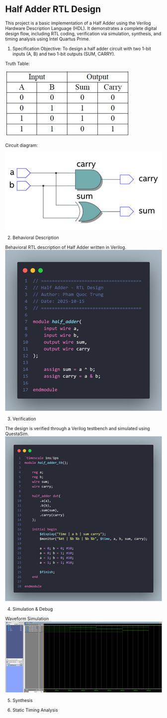 # Half Adder RTL Design

This project is a basic implementation of a Half Adder using the Verilog Hardware Description Language (HDL). It demonstrates a complete digital design flow, including RTL coding, verification via simulation, synthesis, and timing analysis using Intel Quartus Prime.

1. Specification
Objective: To design a half adder circuit with two 1-bit inputs (A, B) and two 1-bit outputs (SUM, CARRY).

Truth Table:


![Truth Table](https://github.com/trungpham141205/Half_Adder/blob/main/images/half_adder_truth_table.jpg)

Circuit diagram:

![Circuit Diagram](https://github.com/trungpham141205/Half_Adder/blob/main/images/circuit_diagram.png)


2. Behavioral Description

Behavioral RTL description of Half Adder written in Verilog.
![Behavioral Model](https://github.com/trungpham141205/Half_Adder/blob/main/images/behavioral.png)

3. Verification

The design is verified through a Verilog testbench and simulated using QuestaSim.
![Simulation Result](https://github.com/trungpham141205/Half_Adder/blob/main/images/verification.png)

4. Simulation & Debug

Waveform Simulation
![Waveform Simulation](https://github.com/trungpham141205/Half_Adder/blob/main/images/wave.png) 

5. Synthesis

6. Static Timing Analysis



